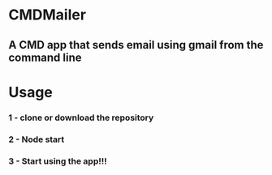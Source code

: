 # CMDMailer
## A CMD app that sends email using gmail from the command line

# Usage
### 1 - clone or download the repository 
### 2 - Node start
### 3 - Start using the app!!!
